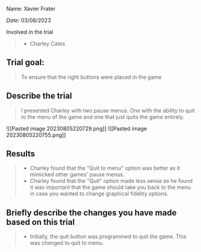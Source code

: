 Name: Xavier Frater

_Date:_ 03/08/2023

Involved in the trial
>- Charley Cates
## Trial goal:
> To ensure that the right buttons were placed in the game
## Describe the trial
> I presented Charley with two pause menus. One with the ability to quit to the menu of the game and one that just quits the game entirely.

![[Pasted image 20230805220729.png]]
![[Pasted image 20230805220755.png]]
## Results
> - Charley found that the "Quit to menu" option was better as it mimicked other games' pause menus. 
> - Charley found that the "Quit" option made less sense as he found it was important that the game should take you back to the menu in case you wanted to change graphical fidelity options.

## Briefly describe the changes you have made based on this trial
> - Initially, the quit button was programmed to quit the game. This was changed to quit to menu.
